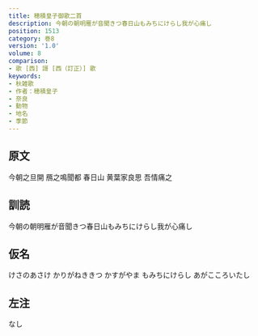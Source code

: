 ```yaml
---
title: 穂積皇子御歌二首
description: 今朝の朝明雁が音聞きつ春日山もみちにけらし我が心痛し
position: 1513
category: 巻8
version: '1.0'
volume: 8
comparison:
- 歌 [西] 謌 [西（訂正）] 歌
keywords:
- 秋雑歌
- 作者：穂積皇子
- 奈良
- 動物
- 地名
- 季節
---
```


## 原文

今朝之旦開 鴈之鳴聞都 春日山 黄葉家良思 吾情痛之

## 訓読

今朝の朝明雁が音聞きつ春日山もみちにけらし我が心痛し

## 仮名

けさのあさけ かりがねききつ かすがやま もみちにけらし あがこころいたし

## 左注

なし
